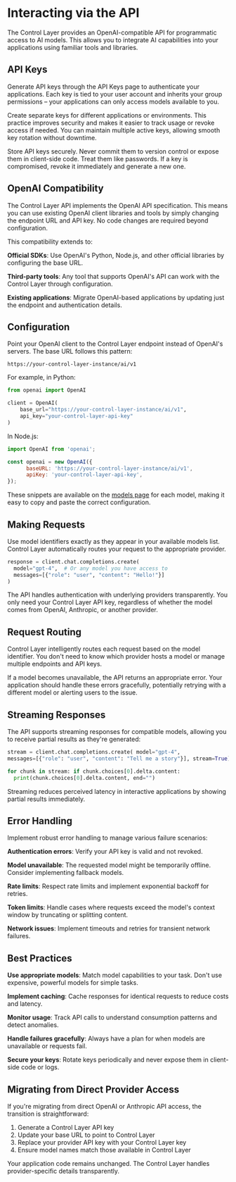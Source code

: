 # Interacting via the API

The Control Layer provides an OpenAI-compatible API for programmatic access to AI
models. This allows you to integrate AI capabilities into your applications
using familiar tools and libraries.

## API Keys

Generate API keys through the API Keys page to authenticate your applications.
Each key is tied to your user account and inherits your group permissions –
your applications can only access models available to you.

Create separate keys for different applications or environments. This practice
improves security and makes it easier to track usage or revoke access if
needed. You can maintain multiple active keys, allowing smooth key rotation
without downtime.

Store API keys securely. Never commit them to version control or expose them in
client-side code. Treat them like passwords. If a key is compromised, revoke it
immediately and generate a new one.

## OpenAI Compatibility

The Control Layer API implements the OpenAI API specification. This means you
can use existing OpenAI client libraries and tools by simply changing the
endpoint URL and API key. No code changes are required beyond configuration.

This compatibility extends to:

**Official SDKs**: Use OpenAI's Python, Node.js, and other official libraries
by configuring the base URL.

**Third-party tools**: Any tool that supports OpenAI's API can work with
the Control Layer through configuration.

**Existing applications**: Migrate OpenAI-based applications by updating just
the endpoint and authentication details.

## Configuration

Point your OpenAI client to the Control Layer endpoint instead of OpenAI's
servers. The base URL follows this pattern:

``` https://your-control-layer-instance/ai/v1 ```

For example, in Python:

```python
from openai import OpenAI

client = OpenAI( 
    base_url="https://your-control-layer-instance/ai/v1",
    api_key="your-control-layer-api-key"
) 
```

In Node.js:

```javascript
import OpenAI from 'openai';

const openai = new OpenAI({ 
      baseURL: 'https://your-control-layer-instance/ai/v1', 
      apiKey: 'your-control-layer-api-key', 
}); 
```

These snippets are available on the [models
page](https://your-control-layer-instance/models) for each model, making it
easy to copy and paste the correct configuration.

## Making Requests

Use model identifiers exactly as they appear in your available models list.
Control Layer automatically routes your request to the appropriate provider.

```python
response = client.chat.completions.create( 
  model="gpt-4",  # Or any model you have access to 
  messages=[{"role": "user", "content": "Hello!"}]
)
```

The API handles authentication with underlying providers transparently. You
only need your Control Layer API key, regardless of whether the model comes
from OpenAI, Anthropic, or another provider.

## Request Routing

Control Layer intelligently routes each request based on the model identifier.
You don't need to know which provider hosts a model or manage multiple
endpoints and API keys.

If a model becomes unavailable, the API returns an appropriate error. Your
application should handle these errors gracefully, potentially retrying with a
different model or alerting users to the issue.

## Streaming Responses

The API supports streaming responses for compatible models, allowing you to
receive partial results as they're generated:

```python
stream = client.chat.completions.create( model="gpt-4",
messages=[{"role": "user", "content": "Tell me a story"}], stream=True)

for chunk in stream: if chunk.choices[0].delta.content:
  print(chunk.choices[0].delta.content, end="") 
```

Streaming reduces perceived latency in interactive applications by showing
partial results immediately.

## Error Handling

Implement robust error handling to manage various failure scenarios:

**Authentication errors**: Verify your API key is valid and not revoked.

**Model unavailable**: The requested model might be temporarily offline.
Consider implementing fallback models.

**Rate limits**: Respect rate limits and implement exponential backoff for
retries.

**Token limits**: Handle cases where requests exceed the model's context window
by truncating or splitting content.

**Network issues**: Implement timeouts and retries for transient network
failures.

## Best Practices

**Use appropriate models**: Match model capabilities to your task. Don't use
expensive, powerful models for simple tasks.

**Implement caching**: Cache responses for identical requests to reduce costs
and latency.

**Monitor usage**: Track API calls to understand consumption patterns and
detect anomalies.

**Handle failures gracefully**: Always have a plan for when models are
unavailable or requests fail.

**Secure your keys**: Rotate keys periodically and never expose them in
client-side code or logs.

## Migrating from Direct Provider Access

If you're migrating from direct OpenAI or Anthropic API access, the transition
is straightforward:

1. Generate a Control Layer API key
2. Update your base URL to point to Control Layer
3. Replace your provider API key with your Control Layer key
4. Ensure model names match those available in Control Layer

Your application code remains unchanged. The Control Layer handles
provider-specific details transparently.

